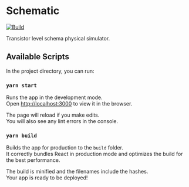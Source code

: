 # Schematic

[![Build](https://github.com/Bacher/schematic/actions/workflows/build.yml/badge.svg)](https://github.com/Bacher/schematic/actions/workflows/build.yml)

Transistor level schema physical simulator.

## Available Scripts

In the project directory, you can run:

### `yarn start`

Runs the app in the development mode.\
Open [http://localhost:3000](http://localhost:3000) to view it in the browser.

The page will reload if you make edits.\
You will also see any lint errors in the console.

### `yarn build`

Builds the app for production to the `build` folder.\
It correctly bundles React in production mode and optimizes the build for the best performance.

The build is minified and the filenames include the hashes.\
Your app is ready to be deployed!

